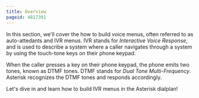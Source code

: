 ```yaml
---
title: Overview
pageid: 4817391
---
```


In this section, we'll cover the how to build voice menus, often referred to as auto-attedants and IVR menus. IVR stands for *Interactive Voice Response*, and is used to describe a system where a caller navigates through a system by using the touch-tone keys on their phone keypad.

When the caller presses a key on their phone keypad, the phone emits two tones, known as DTMF tones. DTMF stands for *Dual Tone Multi-Frequency*. Asterisk recognizes the DTMF tones and responds accordingly.

Let's dive in and learn how to build IVR menus in the Asterisk dialplan!

